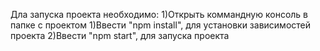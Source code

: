 Дла запуска проекта необходимо:
1)Открыть коммандную консоль в папке с проектом
1)Ввести "npm install", для установки зависимостей проекта
2)Ввести "npm start", для запуска проекта